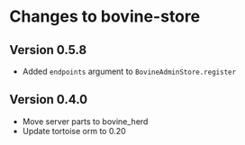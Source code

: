 <!--
SPDX-FileCopyrightText: 2023 Helge

SPDX-License-Identifier: MIT
-->

# Changes to bovine-store

## Version 0.5.8

- Added `endpoints` argument to `BovineAdminStore.register`

## Version 0.4.0

- Move server parts to bovine_herd
- Update tortoise orm to 0.20
